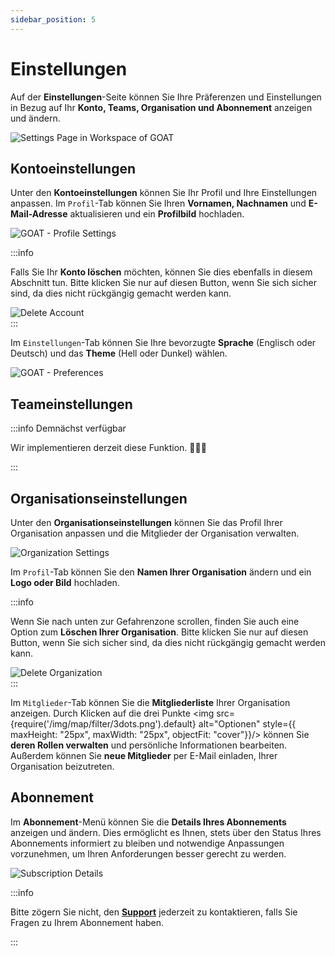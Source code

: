 ```yaml
---
sidebar_position: 5
---
```


# Einstellungen

Auf der **Einstellungen**-Seite können Sie Ihre Präferenzen und Einstellungen in Bezug auf Ihr **Konto, Teams, Organisation und Abonnement** anzeigen und ändern.

<div style={{ display: 'flex', flexDirection: 'column', alignItems: 'center'}}>
  <img src={require('/img/workspace/settings/settings_general.gif').default} alt="Settings Page in Workspace of GOAT" style={{ maxHeight: "auto", maxWidth: "auto", objectFit: "cover"}}/>
</div> 

## Kontoeinstellungen

Unter den **Kontoeinstellungen** können Sie Ihr Profil und Ihre Einstellungen anpassen. 
Im <code>Profil</code>-Tab können Sie Ihren **Vornamen, Nachnamen** und **E-Mail-Adresse** aktualisieren und ein **Profilbild** hochladen.

<div style={{ display: 'flex', flexDirection: 'column', alignItems: 'center'}}>
  <img src={require('/img/workspace/settings/profile.png').default} alt="GOAT - Profile Settings" style={{ maxHeight: "auto", maxWidth: "600px", objectFit: "cover"}}/>
</div> 

:::info

Falls Sie Ihr **Konto löschen** möchten, können Sie dies ebenfalls in diesem Abschnitt tun. Bitte klicken Sie nur auf diesen Button, wenn Sie sich sicher sind, da dies nicht rückgängig gemacht werden kann.

<div style={{ display: 'flex', flexDirection: 'column', alignItems: 'center'}}>
  <img src={require('/img/workspace/settings/delete_account.png').default} alt="Delete Account" style={{ maxHeight: "auto", maxWidth: "auto", objectFit: "cover"}}/>
</div> 
:::


Im <code>Einstellungen</code>-Tab können Sie Ihre bevorzugte **Sprache** (Englisch oder Deutsch) und das **Theme** (Hell oder Dunkel) wählen.

<div style={{ display: 'flex', flexDirection: 'column', alignItems: 'center'}}>
  <img src={require('/img/workspace/settings/preferences.png').default} alt="GOAT - Preferences" style={{ maxHeight: "300px", maxWidth: "600px", objectFit: "cover"}}/>
</div> 

<p>
</p>


## Teameinstellungen

:::info Demnächst verfügbar

Wir implementieren derzeit diese Funktion. 🧑🏻‍💻

:::

## Organisationseinstellungen

Unter den **Organisationseinstellungen** können Sie das Profil Ihrer Organisation anpassen und die Mitglieder der Organisation verwalten.

<div style={{ display: 'flex', flexDirection: 'column', alignItems: 'center'}}>
  <img src={require('/img/workspace/settings/organization_settings.png').default} alt="Organization Settings" style={{ maxHeight: "auto", maxWidth: "auto", objectFit: "cover"}}/>
</div> 


Im <code>Profil</code>-Tab können Sie den **Namen Ihrer Organisation** ändern und ein **Logo oder Bild** hochladen.

:::info

Wenn Sie nach unten zur Gefahrenzone scrollen, finden Sie auch eine Option zum **Löschen Ihrer Organisation**. Bitte klicken Sie nur auf diesen Button, wenn Sie sich sicher sind, da dies nicht rückgängig gemacht werden kann.


<div style={{ display: 'flex', flexDirection: 'column', alignItems: 'center'}}>
  <img src={require('/img/workspace/settings/delete_organization.png').default} alt="Delete Organization" style={{ maxHeight: "auto", maxWidth: "auto", objectFit: "cover"}}/>
</div> 
:::

Im <code>Mitglieder</code>-Tab können Sie die **Mitgliederliste** Ihrer Organisation anzeigen. Durch Klicken auf die drei Punkte <img src={require('/img/map/filter/3dots.png').default} alt="Optionen" style={{ maxHeight: "25px", maxWidth: "25px", objectFit: "cover"}}/> können Sie **deren Rollen verwalten** und persönliche Informationen bearbeiten. Außerdem können Sie **neue Mitglieder** per E-Mail einladen, Ihrer Organisation beizutreten.


<p>
</p>


## Abonnement

Im **Abonnement**-Menü können Sie die **Details Ihres Abonnements** anzeigen und ändern. Dies ermöglicht es Ihnen, stets über den Status Ihres Abonnements informiert zu bleiben und notwendige Anpassungen vorzunehmen, um Ihren Anforderungen besser gerecht zu werden.


<div style={{ display: 'flex', flexDirection: 'column', alignItems: 'center'}}>
  <img src={require('/img/workspace/settings/subscription_settings.png').default} alt="Subscription Details" style={{ maxHeight: "auto", maxWidth: "auto", objectFit: "cover"}}/>
</div> 

:::info

Bitte zögern Sie nicht, den **[Support](https://plan4better.de/de/contact/ "Contact support")** jederzeit zu kontaktieren, falls Sie Fragen zu Ihrem Abonnement haben.

:::
